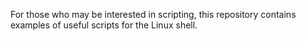For those who may be interested in scripting, this repository contains examples of useful scripts for the Linux shell.
